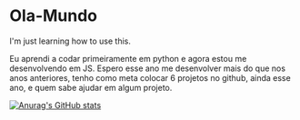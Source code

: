# Ola-Mundo

I'm just learning how to use this.

Eu aprendi a codar primeiramente em python e agora estou me desenvolvendo em JS.
Espero esse ano me desenvolver mais do que nos anos anteriores, tenho como meta colocar 6 projetos no github, 
ainda esse ano, e quem sabe ajudar em algum projeto.

[![Anurag's GitHub stats](https://github-readme-stats.vercel.app/api?username=ardotheedu&count_private=true)](https://github.com/anuraghazra/github-readme-stats)
